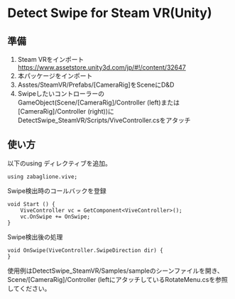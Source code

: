# Detect Swipe for Steam VR(Unity)

## 準備

1. Steam VRをインポート
<https://www.assetstore.unity3d.com/jp/#!/content/32647>
2. 本パッケージをインポート
2. Asstes/SteamVR/Prefabs/[CameraRig]をSceneにD&D
3. SwipeしたいコントローラーのGameObject(Scene/[CameraRig]/Controller (left)または[CameraRig]/Controller (right))にDetectSwipe_SteamVR/Scripts/ViveController.csをアタッチ

## 使い方

以下のusing ディレクティブを追加。

    using zabaglione.vive;

Swipe検出時のコールバックを登録

    void Start () {
        ViveController vc = GetComponent<ViveController>();
        vc.OnSwipe += OnSwipe;
    }

Swipe検出後の処理

    void OnSwipe(ViveController.SwipeDirection dir) {
    }

使用例はDetectSwipe_SteamVR/Samples/sampleのシーンファイルを開き、Scene/[CameraRig]/Controller (leftにアタッチしているRotateMenu.csを参照してください。
